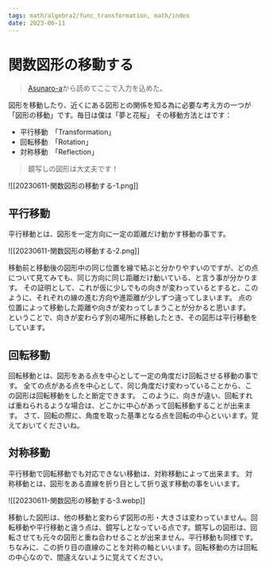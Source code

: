 ```yaml
---
tags: math/algebra2/func_transformation, math/index
date: 2023-06-11
---
```


# 関数図形の移動する

> [Asunaro-a](https://asunaro-a.com/tips/how-to-study-jhs/76292/)から読めてここで入力を込めた。

図形を移動したり、近くにある図形との関係を知る為に必要な考え方の一つが「図形の移動」です。毎日は僕は「夢と花桜」
その移動方法とはです：
- 平行移動　「Transformation」
- 回転移動　「Rotation」
- 対称移動　「Reflection」

> 鏡写しの図形は大丈夫です！

![[20230611-関数図形の移動する-1.png]]

## 平行移動

平行移動とは、図形を一定方向に一定の距離だけ動かす移動の事です。

![[20230611-関数図形の移動する-2.png]]

移動前と移動後の図形中の同じ位置を線で結ぶと分かりやすいのですが、どの点について見てみても、同じ方向に同じ距離だけ動いている、と言う事が分かります。
その証明として、これが仮に少しでもの向きが変わっているとすると、このように、それぞれの線の進む方向や進距離が少しずつ違ってしまいます。 
点の位置によって移動した距離や向きが変わってしまうことが分かると思います。
ということで、向きが変わらず別の場所に移動したとき、その図形は平行移動をしています。

## 回転移動

回転移動とは、図形をある点を中心として一定の角度だけ回転させる移動の事です。
全ての点がある点を中心として、同じ角度だけ変わっていることから、この図形は回転移動をしたと断定できます。
このように、向きが違い、回転すれば重ねられるような場合は、どこかに中心があって回転移動することが出来ます。
さて、回転の際に、角度を取った基準となる点を回転の中心といいます。覚えておいてくださいね。

## 対称移動

平行移動で回転移動でも対応できない移動は、対称移動によって出来ます。
対称移動とは、図形をある直線を折り目として折り返す移動の事をいいます。

![[20230611-関数図形の移動する-3.webp]]

移動した図形は、他の移動と変わらず図形の形・大きさは変わっていません。回転移動や平行移動と違う点は、鏡写しとなっている点です。鏡写しの図形は、回転させても元々の図形と重ね合わせることが出来ません。平行移動も同様です。
ちなみに、この折り目の直線のことを対称の軸といいます。回転移動の方は回転の中心なので、間違えないように覚えてください。

